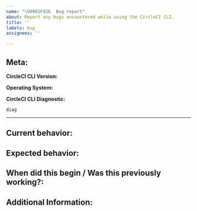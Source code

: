 ```yaml
---
name: "\U0001F41E  Bug report"
about: Report any bugs encountered while using the CircleCI CLI.
title: ''
labels: bug
assignees: ''

---
```


## Meta:

**CircleCI CLI Version:**
<!---
  You can run `circleci version` locally in your terminal to return your CLI version.
-->

**Operating System:**
<!---
  Provide your OS platform.
-->

**CircleCI CLI Diagnostic:**
<!---
  You can run `circleci diagnostic` locally in your terminal to return your diagnostic information.
-->
```
diag
```

---

## Current behavior:
<!---
  please include any relevant links to CircleCI workflows or jobs
  where you saw this behavior
-->

## Expected behavior:
<!--- what should happen, ideally? -->

## When did this begin / Was this previously working?:
<!--- How long as this been happening? -->


## Additional Information:
<!--- Provide any additional context possible. -->